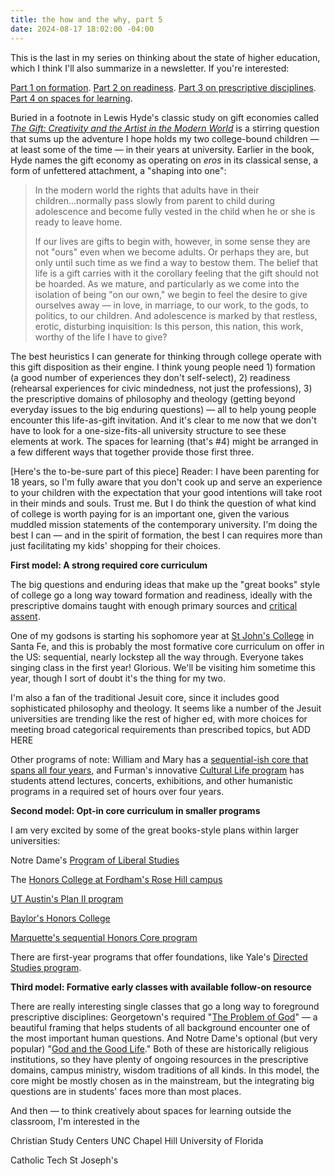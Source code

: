 ```yaml
---
title: the how and the why, part 5
date: 2024-08-17 18:02:00 -04:00
---
```


This is the last in my series on thinking about the state of higher education, which I think I'll also summarize in a newsletter. If you're interested:

[Part 1 on formation](https://sarahendren.com/2024/06/10/the-how-and-the-why/).
[Part 2 on readiness](https://sarahendren.com/2024/06/14/the-how-and-the-why-part-2/).
[Part 3 on prescriptive disciplines](https://sarahendren.com/2024/06/21/the-how-and-the-why-part-3/).
[Part 4 on spaces for learning](https://sarahendren.com/2024/07/25/the-how-and-the-why-part-4/).

Buried in a footnote in Lewis Hyde's classic study on gift economies called *[The Gift: Creativity and the Artist in the Modern World](https://bookshop.org/p/books/the-gift-how-the-creative-spirit-transforms-the-world-lewis-hyde/18408257?ean=9781984897787)* is a stirring question that sums up the adventure I hope holds my two college-bound children — at least some of the time — in their years at university. Earlier in the book, Hyde names the gift economy as operating on *eros* in its classical sense, a form of unfettered attachment, a "shaping into one": 

>In the modern world the rights that adults have in their children...normally pass slowly from parent to child during adolescence and become fully vested in the child when he or she is ready to leave home.
>
>If our lives are gifts to begin with, however, in some sense they are not "ours" even when we become adults. Or perhaps they are, but only until such time as we find a way to bestow them. The belief that life is a gift carries with it the corollary feeling that the gift should not be hoarded. As we mature, and particularly as we come into the isolation of being "on our own," we begin to feel the desire to give ourselves away — in love, in marriage, to our work, to the gods, to politics, to our children. And adolescence is marked by that restless, erotic, disturbing inquisition: Is this person, this nation, this work, worthy of the life I have to give?

The best heuristics I can generate for thinking through college operate with this gift disposition as their engine. I think young people need 1) formation (a good number of experiences they don't self-select), 2) readiness (rehearsal experiences for civic mindedness, not just the professions), 3) the prescriptive domains of philosophy and theology (getting beyond everyday issues to the big enduring questions) — all to help young people encounter this life-as-gift invitation. And it's clear to me now that we don't have to look for a one-size-fits-all university structure to see these elements at work. The spaces for learning (that's #4) might be arranged in a few different ways that together provide those first three.

[Here's the to-be-sure part of this piece] Reader: I have been parenting for 18 years, so I'm fully aware that you don't cook up and serve an experience to your children with the expectation that your good intentions will take root in their minds and souls. Trust me. But I do think the question of what kind of college is worth paying for is an important one, given the various muddled mission statements of the contemporary university. I'm doing the best I can — and in the spirit of formation, the best I can requires more than just facilitating my kids' shopping for their choices.

**First model: A strong required core curriculum**

The big questions and enduring ideas that make up the "great books" style of college go a long way toward formation and readiness, ideally with the prescriptive domains taught with enough primary sources and [critical assent](https://sarahendren.com/2022/05/16/critical-assent/).

One of my godsons is starting his sophomore year at [St John's College](https://www.sjc.edu/academic-programs/undergraduate) in Santa Fe, and this is probably the most formative core curriculum on offer in the US: sequential, nearly lockstep all the way through. Everyone takes singing class in the first year! Glorious. We'll be visiting him sometime this year, though I sort of doubt it's the thing for my two.

I'm also a fan of the traditional Jesuit core, since it includes good sophisticated philosophy and theology. It seems like a number of the Jesuit universities are trending like the rest of higher ed,  with more choices for meeting broad categorical requirements than prescribed topics, but ADD HERE

Other programs of note: William and Mary has a [sequential-ish core that spans all four years](https://www.wm.edu/as/undergraduate/coll/), and Furman's innovative [Cultural Life program](https://www.furman.edu/academics/cultural-life-program/) has students attend lectures, concerts, exhibitions, and other humanistic programs in a required set of hours over four years.

**Second model: Opt-in core curriculum in smaller programs**

I am very excited by some of the great books-style plans within larger universities:

Notre Dame's [Program of Liberal Studies](https://pls.nd.edu/)

The [Honors College at Fordham's Rose Hill campus](https://www.fordham.edu/fordham-college-at-rose-hill/honors-programs-societies-and-awards/honors-program/program-overview/curriculum-at-a-glance/)

[UT Austin's Plan II program](https://liberalarts.utexas.edu/plan2/)

[Baylor's Honors College](https://honors.baylor.edu/) 

[Marquette's sequential Honors Core program](https://bulletin.marquette.edu/resources-opportunities/marquette-core-curriculum/#requirementstext)

There are first-year programs that offer foundations, like Yale's [Directed Studies program](https://directedstudies.yale.edu/). 

**Third model: Formative early classes with available follow-on resource**

There are really interesting single classes that go a long way to foreground prescriptive disciplines: Georgetown's required "[The Problem of God](https://theology.georgetown.edu/about/problem-of-god/)" — a beautiful framing that helps students of all background encounter one of the most important human questions. And Notre Dame's optional (but very popular) "[God and the Good Life](goodlife.nd.edu)." Both of these are historically religious institutions, so they have plenty of ongoing resources in the prescriptive domains, campus ministry, wisdom traditions of all kinds. In this model, the core might be mostly chosen as in the mainstream, but the integrating big questions are in students' faces  more than most places.

And then — to think creatively about spaces for learning outside the classroom, I'm interested in the  

Christian Study Centers
UNC Chapel Hill
University of Florida

Catholic Tech
St Joseph's




 